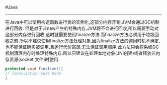 #Java

---
在Java中可以使用构造函数进行类的实例化,这部分内存开销,JVM会通过GC机制进行回收.
但是对于非new产生的特殊内存,JVM将不会进行回收,所以需要手动对这部分内存进行回收,这时就需要使用finalize方法.而finalize方法必须用于垃圾回收之前.所以不建议使用finalize方法处理对象,因为finalize方法的调用时机不确定,也不能保证确实被调用,且运行代价高昂,无法保证调用顺序.此方法只会在系统GC机制清理内存时处理特殊内存.所以只建议在处理本地对象(JNI创建)或者释放非内存资源(socket,文件)时使用.
```Java
protected void finalize(){  
// finalization code here  
}
```
